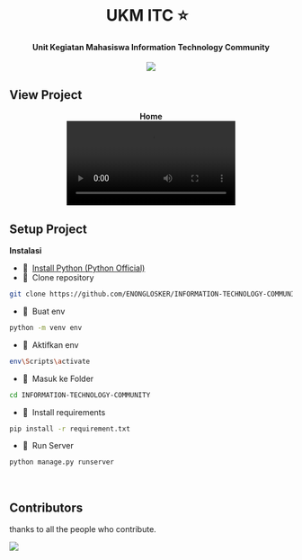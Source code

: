 <h1 align="center">UKM ITC ⭐&nbsp;&nbsp;</h1>
<h4 align="center">Unit Kegiatan Mahasiswa Information Technology Community</h3>
<div align="center">
  <img src="./STATIC/img/IMG/ITC.png"/>
  <br>
</div>

## View Project
<div align="center">

  <strong>Home</strong><br>
  <video src="itc.webm"></video>
</div>

## Setup Project

<strong>Instalasi</strong>

- 📍&nbsp;&nbsp;[Install Python (Python Official)](https://www.python.org/)
- 📗&nbsp;&nbsp;Clone repository
```bash
git clone https://github.com/ENONGLOSKER/INFORMATION-TECHNOLOGY-COMMUNITY.git
```
- 📁&nbsp;&nbsp;Buat env
```bash
python -m venv env
```
- 📁&nbsp;&nbsp;Aktifkan env
```bash
env\Scripts\activate
```
- 📁&nbsp;&nbsp;Masuk ke Folder
```bash
cd INFORMATION-TECHNOLOGY-COMMUNITY
```
- 📁&nbsp;&nbsp;Install requirements
```bash
pip install -r requirement.txt
```
- 📁&nbsp;&nbsp;Run Server
```bash
python manage.py runserver
```
<br>


## Contributors

thanks to all the people who contribute.

<a href="https://github.com/ENONGLOSKER/INFORMATION-TECHNOLOGY-COMMUNITY/graphs/contributors">
  <img src="https://opencollective.com/INFORMATION-TECHNOLOGY-COMMUNITY/contributors.svg?width=890" />
</a>
